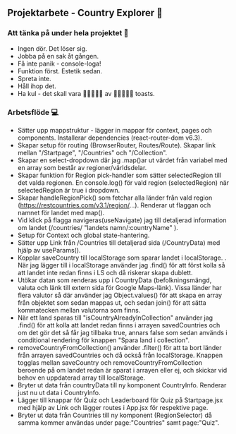 ## Projektarbete - Country Explorer :rocket:

### Att tänka på under hela projektet :dart:
* Ingen dör. Det löser sig.
* Jobba på en sak åt gången.
* Få inte panik - console-loga!
* Funktion först. Estetik sedan.
* Spreta inte.
* Håll ihop det.
* Ha kul - det skall vara :bread::bread::bread::bread::bread: av :bread::bread::bread::bread::bread: toasts.



### Arbetsflöde :computer:
* Sätter upp mappstruktur - lägger in mappar för context, pages och components. Installerar dependencies (react-router-dom v6.3).
* Skapar setup för routing (BrowserRouter, Routes/Route). Skapar link mellan "/Startpage", "/Countries" och "/Collection".
* Skapar en select-dropdown där jag .map()ar ut värdet från variabel med en array som består av regioner/världsdelar.
* Skapar funktion för Region pick-handler som sätter selectedRegion till det valda regionen. En console.log() för vald region (selectedRegion) när selectedRegion är true i dropdown.
* Skapar handleRegionPick() som fetchar alla länder från vald region (https://restcountries.com/v3.1/region/...). Renderar ut flaggan och namnet för landet med map().
* Vid klick på flagga navigeras(useNavigate) jag till detaljerad information om landet (/countries/ "landets namn/:countryName" ).
* Setup för Context och global state-hantering.
* Sätter upp Link från /Countries till detaljerad sida (/CountryData) med hjälp av useParams().
* Kopplar saveCountry till localStorage som sparar landet i localStorage. . När jag lägger till i localStorage använder jag .find() för att först kolla så att landet inte redan finns i LS och då riskerar skapa dublett.
* Utökar datan som renderas upp i CountryData (befolkningsmängd, valuta och länk till extern sida för Google Maps-länk). Vissa länder har flera valutor så där använder jag Object.values() för att skapa en array från objektet som sedan mappas ut, och sedan join() för att sätta kommatecken mellan valutorna som finns.
* När ett land sparas till "isCountryAlreadyInCollection" använder jag .find() för att kolla att landet redan finns i arrayen savedCountries och om det gör det så får jag tillbaka true, annars false som sedan används i conditional rendering för knappen "Spara land i collection".
* removeCountryFromCollection() använder .filter() för att ta bort länder från arrayen savedCountries och då också från localStorage. Knappen togglas mellan saveCountry och removeCountryFromCollection beroende på om landet redan är sparat i arrayen eller ej, och skickar vid behov en uppdaterad array till localStorage.
* Bryter ut data från countryData till ny komponent CountryInfo. Renderar just nu ut data i CountryInfo.
* Lägger till knappar för Quiz och Leaderboard för Quiz på Startpage.jsx med hjälp av Link och lägger routes i App.jsx för respektive page.
* Bryter ut data från Countries till ny komponent (RegionSelector) då samma kommer användas under page:"Countries" samt page:"Quiz".